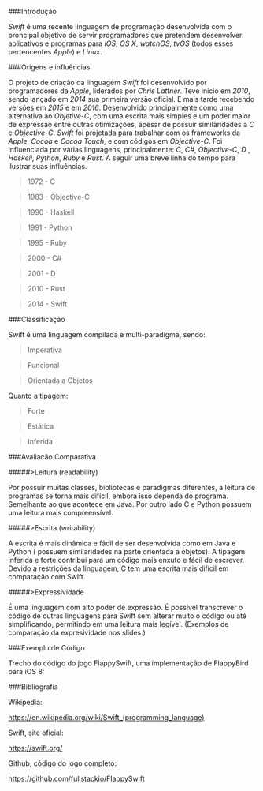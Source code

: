 ###Introdução

_Swift_ é uma recente linguagem de programação desenvolvida com o proncipal objetivo de servir programadores que pretendem
desenvolver aplicativos e programas para _iOS_, _OS X_, _watchOS_, _tvOS_ (todos esses pertencentes _Apple_) e _Linux_.

###Origens e influências

O projeto de criação da linguagem _Swift_ foi desenvolvido por programadores da _Apple_, liderados por _Chris Lattner_.
Teve início em _2010_, sendo lançado em _2014_ sua primeira versão oficial. E mais tarde recebendo versões em _2015_ e em _2016_. 
Desenvolvido principalmente como uma alternativa ao _Objetive-C_, com uma escrita mais simples e um poder maior de expressão 
entre outras otimizações, apesar de possuir similaridades a _C_ e _Objective-C_. _Swift_ foi projetada para trabalhar com os 
frameworks da _Apple_,  _Cocoa_ e _Cocoa Touch_, e com códigos em _Objective-C_.
Foi influenciada por várias linguagens, principalmente:  _C_, _C#_,  _Objective-C_, _D_ , _Haskell_, _Python_,  _Ruby_ e _Rust_. 
A seguir uma breve linha do tempo para ilustrar suas influências.

>1972 - C

>1983 - Objective-C

>1990 - Haskell 

>1991 - Python

>1995 - Ruby

>2000 - C# 

>2001 - D

>2010 - Rust

>2014 - Swift

###Classificação

Swift é uma linguagem compilada e multi-paradigma, sendo:

>Imperativa

>Funcional

>Orientada a Objetos

Quanto a tipagem:

>Forte

>Estática

>Inferida

###Avaliacão Comparativa

#####>Leitura (readability)

Por possuir muitas classes, bibliotecas e paradigmas diferentes, a leitura de programas se torna mais difícil, embora isso dependa
do programa. Semelhante ao que acontece em Java. Por outro lado C e Python possuem uma leitura mais compreensível. 

#####>Escrita (writability)

A escrita é mais dinâmica e fácil de ser desenvolvida como em Java e Python ( possuem similaridades na parte orientada a objetos). 
A tipagem inferida e forte contribui para um código mais enxuto e fácil de escrever. Devido a restrições da linguagem, C tem uma 
escrita mais difícil em comparação com Swift.

#####>Expressividade

É uma linguagem com alto poder de expressão. É possível transcrever o código de outras linguagens para Swift sem alterar muito o código
ou até simplificando, permitindo em uma leitura mais legível. (Exemplos de comparação da expresividade nos slides.)

###Exemplo de Código 

Trecho do código do jogo FlappySwift, uma implementação de FlappyBird para iOS 8:

###Bibliografia

Wikipedia:

https://en.wikipedia.org/wiki/Swift_(programming_language)

Swift, site oficial:

https://swift.org/

Github, código do jogo completo:

https://github.com/fullstackio/FlappySwift
